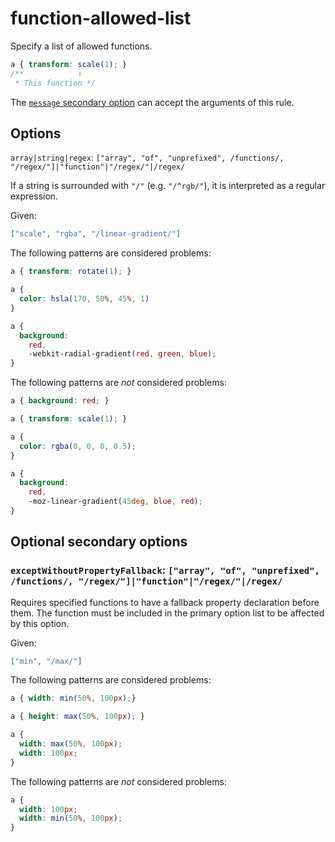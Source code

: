 # function-allowed-list

Specify a list of allowed functions.

<!-- prettier-ignore -->
```css
a { transform: scale(1); }
/**            ↑
 * This function */
```

The [`message` secondary option](../../../docs/user-guide/configure.md#message) can accept the arguments of this rule.

## Options

`array|string|regex`: `["array", "of", "unprefixed", /functions/, "/regex/"]|"function"|"/regex/"|/regex/`

If a string is surrounded with `"/"` (e.g. `"/^rgb/"`), it is interpreted as a regular expression.

Given:

```json
["scale", "rgba", "/linear-gradient/"]
```

The following patterns are considered problems:

<!-- prettier-ignore -->
```css
a { transform: rotate(1); }
```

<!-- prettier-ignore -->
```css
a {
  color: hsla(170, 50%, 45%, 1)
}
```

<!-- prettier-ignore -->
```css
a {
  background:
    red,
    -webkit-radial-gradient(red, green, blue);
}
```

The following patterns are _not_ considered problems:

<!-- prettier-ignore -->
```css
a { background: red; }
```

<!-- prettier-ignore -->
```css
a { transform: scale(1); }
```

<!-- prettier-ignore -->
```css
a {
  color: rgba(0, 0, 0, 0.5);
}
```

<!-- prettier-ignore -->
```css
a {
  background:
    red,
    -moz-linear-gradient(45deg, blue, red);
}
```

## Optional secondary options

### `exceptWithoutPropertyFallback`: `["array", "of", "unprefixed", /functions/, "/regex/"]|"function"|"/regex/"|/regex/`

Requires specified functions to have a fallback property declaration before them.
The function must be included in the primary option list to be affected by this option.

Given:

```json
["min", "/max/"]
```

The following patterns are considered problems:

<!-- prettier-ignore -->
```css
a { width: min(50%, 100px);}
```

<!-- prettier-ignore -->
```css
a { height: max(50%, 100px); }
```

<!-- prettier-ignore -->
```css
a {
  width: max(50%, 100px);
  width: 100px;
}
```

The following patterns are _not_ considered problems:

<!-- prettier-ignore -->
```css
a {
  width: 100px;
  width: min(50%, 100px);
}
```
